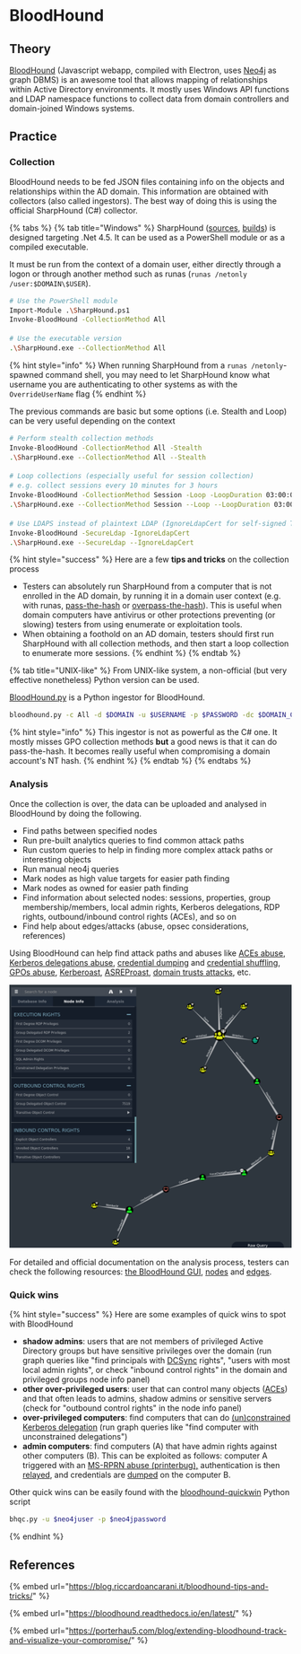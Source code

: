 # BloodHound

## Theory

[BloodHound](https://github.com/BloodHoundAD/BloodHound) \(Javascript webapp, compiled with Electron, uses [Neo4j](https://neo4j.com/) as graph DBMS\) is an awesome tool that allows mapping of relationships within Active Directory environments. It mostly uses Windows API functions and LDAP namespace functions to collect data from domain controllers and domain-joined Windows systems.

## Practice

### Collection

BloodHound needs to be fed JSON files containing info on the objects and relationships within the AD domain. This information are obtained with collectors \(also called ingestors\). The best way of doing this is using the official SharpHound \(C\#\) collector.

{% tabs %}
{% tab title="Windows" %}
SharpHound \([sources](https://github.com/BloodHoundAD/SharpHound3), [builds](https://github.com/BloodHoundAD/BloodHound/tree/master/Ingestors)\) is designed targeting .Net 4.5. It can be used as a PowerShell module or as a compiled executable.

It must be run from the context of a domain user, either directly through a logon or through another method such as runas \(`runas /netonly /user:$DOMAIN\$USER`\).

```bash
# Use the PowerShell module
Import-Module .\SharpHound.ps1
Invoke-BloodHound -CollectionMethod All

# Use the executable version
.\SharpHound.exe --CollectionMethod All
```

{% hint style="info" %}
When running SharpHound from a `runas /netonly`-spawned command shell, you may need to let SharpHound know what username you are authenticating to other systems as with the `OverrideUserName` flag
{% endhint %}

The previous commands are basic but some options \(i.e. Stealth and Loop\) can be very useful depending on the context

```bash
# Perform stealth collection methods
Invoke-BloodHound -CollectionMethod All -Stealth
.\SharpHound.exe --CollectionMethod All --Stealth

# Loop collections (especially useful for session collection)
# e.g. collect sessions every 10 minutes for 3 hours
Invoke-BloodHound -CollectionMethod Session -Loop -LoopDuration 03:00:00 -LoopInterval 00:10:00
.\SharpHound.exe --CollectionMethod Session --Loop --LoopDuration 03:00:00 --LoopInterval 00:10:00

# Use LDAPS instead of plaintext LDAP (IgnoreLdapCert for self-signed TLS/SSL certificates)
Invoke-BloodHound -SecureLdap -IgnoreLdapCert
.\SharpHound.exe --SecureLdap --IgnoreLdapCert
```

{% hint style="success" %}
Here are a few **tips and tricks** on the collection process

* Testers can absolutely run SharpHound from a computer that is not enrolled in the AD domain, by running it in a domain user context \(e.g. with runas, [pass-the-hash](../movement/abusing-lm-and-ntlm/pass-the-hash.md) or [overpass-the-hash](../movement/abusing-kerberos/pass-the-key.md)\). This is useful when domain computers have antivirus or other protections preventing \(or slowing\) testers from using enumerate or exploitation tools.
* When obtaining a foothold on an AD domain, testers should first run SharpHound with all collection methods, and then start a loop collection to enumerate more sessions.
{% endhint %}
{% endtab %}

{% tab title="UNIX-like" %}
From UNIX-like system, a non-official \(but very effective nonetheless\) Python version can be used.

[BloodHound.py](https://github.com/fox-it/BloodHound.py) is a Python ingestor for BloodHound.

```bash
bloodhound.py -c All -d $DOMAIN -u $USERNAME -p $PASSWORD -dc $DOMAIN_CONTROLLER
```

{% hint style="info" %}
This ingestor is not as powerful as the C\# one. It mostly misses GPO collection methods **but** a good news is that it can do pass-the-hash. It becomes really useful when compromising a domain account's NT hash.
{% endhint %}
{% endtab %}
{% endtabs %}

### Analysis

Once the collection is over, the data can be uploaded and analysed in BloodHound by doing the following.

* Find paths between specified nodes
* Run pre-built analytics queries to find common attack paths
* Run custom queries to help in finding more complex attack paths or interesting objects
* Run manual neo4j queries
* Mark nodes as high value targets for easier path finding
* Mark nodes as owned for easier path finding
* Find information about selected nodes: sessions, properties, group membership/members, local admin rights, Kerberos delegations, RDP rights, outbound/inbound control rights \(ACEs\), and so on
* Find help about edges/attacks \(abuse, opsec considerations, references\)

Using BloodHound can help find attack paths and abuses like [ACEs abuse](../movement/abusing-aces/), [Kerberos delegations abuse](../movement/abusing-kerberos/delegations.md), [credential dumping](../movement/credentials/dumping/) and [credential shuffling](../movement/credentials/credential-shuffling.md), [GPOs abuse](../movement/abusing-gpos.md), [Kerberoast](../movement/abusing-kerberos/kerberoast.md), [ASREProast](../movement/abusing-kerberos/asreproast.md), [domain trusts attacks](../movement/domain-trusts.md), etc.

![](../../.gitbook/assets/screenshot-from-2020-12-08-15-29-30.png)

For detailed and official documentation on the analysis process, testers can check the following resources: [the BloodHound GUI](https://bloodhound.readthedocs.io/en/latest/data-analysis/bloodhound-gui.html), [nodes](https://bloodhound.readthedocs.io/en/latest/data-analysis/nodes.html) and [edges](https://bloodhound.readthedocs.io/en/latest/data-analysis/edges.html).

### Quick wins

{% hint style="success" %}
Here are some examples of quick wins to spot with BloodHound

* **shadow admins**: users that are not members of privileged Active Directory groups but have sensitive privileges over the domain \(run graph queries like "find principals with [DCSync](../movement/credentials/dumping/dcsync.md) rights", "users with most local admin rights", or check "inbound control rights" in the domain and privileged groups node info panel\)
* **other over-privileged users**: user that can control many objects \([ACEs](../movement/abusing-aces/)\) and that often leads to admins, shadow admins or sensitive servers \(check for "outbound control rights" in the node info panel\)
* **over-privileged computers**: find computers that can do [\(un\)constrained Kerberos delegation](../movement/abusing-kerberos/delegations.md) \(run graph queries like "find computer with unconstrained delegations"\)
* **admin computers**: find computers \(A\) that have admin rights against other computers \(B\). This can be exploited as follows: computer A triggered with an [MS-RPRN abuse \(printerbug\),](../movement/coerced-authentications/printer-bug-ms-rprn-abuse.md) authentication is then [relayed](../movement/abusing-lm-and-ntlm/relay.md), and credentials are [dumped](../movement/credentials/dumping/) on the computer B.

Other quick wins can be easily found with the [bloodhound-quickwin](https://github.com/kaluche/bloodhound-quickwin) Python script

```bash
bhqc.py -u $neo4juser -p $neo4jpassword
```
{% endhint %}

## References

{% embed url="https://blog.riccardoancarani.it/bloodhound-tips-and-tricks/" %}

{% embed url="https://bloodhound.readthedocs.io/en/latest/" %}

{% embed url="https://porterhau5.com/blog/extending-bloodhound-track-and-visualize-your-compromise/" %}




